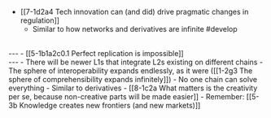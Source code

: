 - [[7-1d2a4 Tech innovation can (and did) drive pragmatic changes in regulation]]
  - Similar to how networks and derivatives are infinite #develop
<br>
---
- [[5-1b1a2c0.1 Perfect replication is impossible]]
<br>
---
- There will be newer L1s that integrate L2s existing on different chains
  - The sphere of interoperability expands endlessly, as it were ([[1-2g3 The sphere of comprehensibility expands infinitely]])
    - No one chain can solve everything
      - Similar to derivatives
				- [[8-1c2a What matters is the creativity per se, because non-creative parts will be made easier]]
					- Remember: [[5-3b Knowledge creates new frontiers (and new markets)]]

